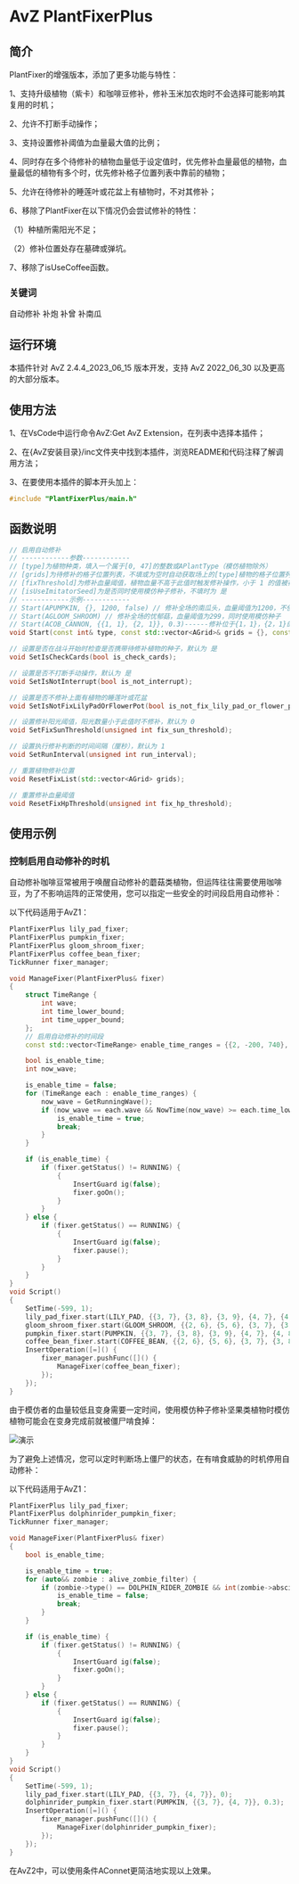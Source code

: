 # AvZ PlantFixerPlus

## 简介

PlantFixer的增强版本，添加了更多功能与特性：

1、支持升级植物（紫卡）和咖啡豆修补，修补玉米加农炮时不会选择可能影响其复用的时机；

2、允许不打断手动操作；

3、支持设置修补阈值为血量最大值的比例；

4、同时存在多个待修补的植物血量低于设定值时，优先修补血量最低的植物，血量最低的植物有多个时，优先修补格子位置列表中靠前的植物；

5、允许在待修补的睡莲叶或花盆上有植物时，不对其修补；

6、移除了PlantFixer在以下情况仍会尝试修补的特性：

（1）种植所需阳光不足；

（2）修补位置处存在墓碑或弹坑。

7、移除了isUseCoffee函数。

### 关键词

自动修补 补炮 补曾 补南瓜

## 运行环境

本插件针对 AvZ 2.4.4_2023_06_15 版本开发，支持 AvZ 2022_06_30 以及更高的大部分版本。

## 使用方法


1、在VsCode中运行命令AvZ:Get AvZ Extension，在列表中选择本插件；

2、在{AvZ安装目录}/inc文件夹中找到本插件，浏览README和代码注释了解调用方法；

3、在要使用本插件的脚本开头加上：
```c++
#include "PlantFixerPlus/main.h"
```

## 函数说明
```c++
// 启用自动修补
// ------------参数------------
// [type]为植物种类，填入一个属于[0, 47]的整数或APlantType（模仿植物除外）
// [grids]为待修补的格子位置列表，不填或为空时自动获取场上的[type]植物的格子位置列表
// [fixThreshold]为修补血量阈值，植物血量不高于此值时触发修补操作，小于 1 的值被视为最大血量的比例，不填时为 0.9999
// [isUseImitatorSeed]为是否同时使用模仿种子修补，不填时为 是
// ------------示例------------
// Start(APUMPKIN, {}, 1200, false) // 修补全场的南瓜头，血量阈值为1200，不使用模仿种子
// Start(AGLOOM_SHROOM) // 修补全场的忧郁菇，血量阈值为299，同时使用模仿种子
// Start(ACOB_CANNON, {{1, 1}, {2, 1}}, 0.3)------修补位于{1，1}，{2，1}的玉米加农炮，血量阈值为90，同时使用模仿种子
void Start(const int& type, const std::vector<AGrid>& grids = {}, const float& fixThreshold = 0.9999, const bool& isUseImitatorSeed = true);

// 设置是否在战斗开始时检查是否携带待修补植物的种子，默认为 是
void SetIsCheckCards(bool is_check_cards);

// 设置是否不打断手动操作，默认为 是
void SetIsNotInterrupt(bool is_not_interrupt);

// 设置是否不修补上面有植物的睡莲叶或花盆
void SetIsNotFixLilyPadOrFlowerPot(bool is_not_fix_lily_pad_or_flower_pot_with_plant);

// 设置修补阳光阈值，阳光数量小于此值时不修补，默认为 0
void SetFixSunThreshold(unsigned int fix_sun_threshold);

// 设置执行修补判断的时间间隔（厘秒），默认为 1
void SetRunInterval(unsigned int run_interval);

// 重置植物修补位置
void ResetFixList(std::vector<AGrid> grids);

// 重置修补血量阈值
void ResetFixHpThreshold(unsigned int fix_hp_threshold);
```


## 使用示例

### 控制启用自动修补的时机

自动修补咖啡豆常被用于唤醒自动修补的蘑菇类植物，但运阵往往需要使用咖啡豆，为了不影响运阵的正常使用，您可以指定一些安全的时间段启用自动修补：  

以下代码适用于AvZ1：
```c++
PlantFixerPlus lily_pad_fixer;
PlantFixerPlus pumpkin_fixer;
PlantFixerPlus gloom_shroom_fixer;
PlantFixerPlus coffee_bean_fixer;
TickRunner fixer_manager;

void ManageFixer(PlantFixerPlus& fixer)
{
    struct TimeRange {
        int wave;
        int time_lower_bound;
        int time_upper_bound;
    };
    // 启用自动修补的时间段
    const std::vector<TimeRange> enable_time_ranges = {{2, -200, 740}, {6, -200, 740}, {9, 300, 4500}, {11, -200, 740}, {15, -200, 740}, {19, -200, 4500}, {20, 300, 5500}};

    bool is_enable_time;
    int now_wave;

    is_enable_time = false;
    for (TimeRange each : enable_time_ranges) {
        now_wave = GetRunningWave();
        if (now_wave == each.wave && NowTime(now_wave) >= each.time_lower_bound && NowTime(now_wave) <= each.time_upper_bound) {
            is_enable_time = true;
            break;
        }
    }

    if (is_enable_time) {
        if (fixer.getStatus() != RUNNING) {
            {
                InsertGuard ig(false);
                fixer.goOn();
            }
        }
    } else {
        if (fixer.getStatus() == RUNNING) {
            {
                InsertGuard ig(false);
                fixer.pause();
            }
        }
    }
}
void Script()
{
    SetTime(-599, 1);
    lily_pad_fixer.start(LILY_PAD, {{3, 7}, {3, 8}, {3, 9}, {4, 7}, {4, 8}, {4, 9}});
    gloom_shroom_fixer.start(GLOOM_SHROOM, {{2, 6}, {5, 6}, {3, 7}, {3, 8}, {3, 9}, {4, 7}, {4, 8}, {4, 9}});
    pumpkin_fixer.start(PUMPKIN, {{3, 7}, {3, 8}, {3, 9}, {4, 7}, {4, 8}, {4, 9}}, 0.3);
    coffee_bean_fixer.start(COFFEE_BEAN, {{2, 6}, {5, 6}, {3, 7}, {3, 8}, {3, 9}, {4, 7}, {4, 8}, {4, 9}});
    InsertOperation([=]() {
        fixer_manager.pushFunc([]() {
            ManageFixer(coffee_bean_fixer);
        });
    });
}
```

由于模仿者的血量较低且变身需要一定时间，使用模仿种子修补坚果类植物时模仿植物可能会在变身完成前就被僵尸啃食掉：

![演示](演示.gif)

为了避免上述情况，您可以定时判断场上僵尸的状态，在有啃食威胁的时机停用自动修补：

以下代码适用于AvZ1：

```c++
PlantFixerPlus lily_pad_fixer;
PlantFixerPlus dolphinrider_pumpkin_fixer;
TickRunner fixer_manager;

void ManageFixer(PlantFixerPlus& fixer)
{
    bool is_enable_time;

    is_enable_time = true;
    for (auto&& zombie : alive_zombie_filter) {
        if (zombie->type() == DOLPHIN_RIDER_ZOMBIE && int(zombie->abscissa()) <= 720) {
            is_enable_time = false;
            break;
        }
    }

    if (is_enable_time) {
        if (fixer.getStatus() != RUNNING) {
            {
                InsertGuard ig(false);
                fixer.goOn();
            }
        }
    } else {
        if (fixer.getStatus() == RUNNING) {
            {
                InsertGuard ig(false);
                fixer.pause();
            }
        }
    }
}
void Script()
{
    SetTime(-599, 1);
    lily_pad_fixer.start(LILY_PAD, {{3, 7}, {4, 7}}, 0);
    dolphinrider_pumpkin_fixer.start(PUMPKIN, {{3, 7}, {4, 7}}, 0.3);
    InsertOperation([=]() {
        fixer_manager.pushFunc([]() {
            ManageFixer(dolphinrider_pumpkin_fixer);
        });
    });
}
```

在AvZ2中，可以使用条件AConnet更简洁地实现以上效果。